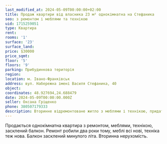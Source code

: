 ```yaml
---
last_modified_at: 2024-05-09T00:00:00+02:00
title: Продаж квартири від власника 23 м² однокімнатна на Стефаника
seo: з ремонтом і меблями та технікою
uid: 1715259051
type: Квартира
rent:
rooms: '1'
surface: '23'
surface_land:
price: $30000
price_sqmt:
floor: '5'
floors: '9'
parking: Прибудинкова територія
region:
location: м. Івано-Франківськ
address: вул. Набережна імені Василя Стефаника, 40
object:
coordinates: 48.927694,24.688479
date: 2024-05-09T00:00:00.000Z
seller: Оксана Гріщенко
phone: 380507179333
description: Вторинне відремонтоване житло з меблями і технікою, придатне і готове для проживання
---
```


Продається однокімнатна квартира з ремонтом, меблями, технікою, засклений балкон. Ремонт робили два роки тому, меблі всі нові, техніка теж нова. Балкон засклений минулого літа. Вторинна нерухомість.
